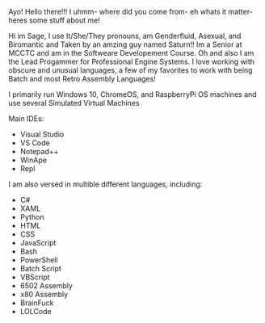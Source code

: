 Ayo! Hello there!!! I uhmm- where did you come from- eh whats it matter- heres some stuff about me!

Hi im Sage, I use It/She/They pronouns, am Genderfluid, Asexual, and Biromantic and Taken by an amzing guy named Saturn!! Im a Senior at MCCTC and am in the Softweare Developement Course. Oh and also I am the Lead Progammer for Professional Engine Systems. I love working with obscure and unusual languages, a few of my favorites to work with being Batch and most Retro Assembly Languages!

I primarily run Windows 10, ChromeOS, and RaspberryPi OS machines and use several Simulated Virtual Machines

Main IDEs:
- Visual Studio
- VS Code
- Notepad++
- WinApe
- Repl

I am also versed in multible different languages, including:
- C#
- XAML
- Python
- HTML
- CSS
- JavaScript
- Bash
- PowerShell
- Batch Script
- VBScript
- 6502 Assembly
- x80 Assembly
- BrainFuck
- LOLCode
